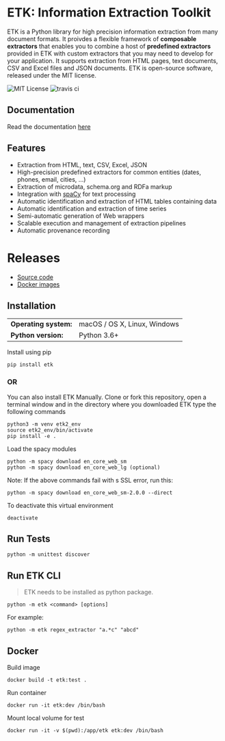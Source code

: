 # ETK: Information Extraction Toolkit

ETK is a Python library for high precision information extraction from many document formats.
It proivdes a flexible framework of **composable extractors** that enables you to combine a host of **predefined extractors** provided in ETK with custom extractors that you may need to develop for your application.
It supports extraction from HTML pages, text documents, CSV and Excel files and JSON documents.
ETK is open-source software, released under the MIT license.



![MIT License](https://img.shields.io/badge/license-MIT-blue.svg) ![travis ci](https://travis-ci.org/usc-isi-i2/etk.svg?branch=master)

## Documentation
Read the documentation [here](https://usc-isi-i2.github.io/etk/)

## Features

* Extraction from HTML, text, CSV, Excel, JSON
* High-precision predefined extractors for common entities (dates, phones, email, cities, ...)
* Extraction of microdata, schema.org and RDFa markup
* Integration with [spaCy](https://github.com/explosion/spaCy) for text processing
* Automatic identification and extraction of HTML tables containing data
* Automatic identification and extraction of time series
* Semi-automatic generation of Web wrappers
* Scalable execution and management of extraction pipelines
* Automatic provenance recording

# Releases

- [Source code](https://github.com/usc-isi-i2/etk/releases)
- [Docker images](https://hub.docker.com/r/uscisii2/etk/tags/)

## Installation

<table>
  <tr><td><b>Operating system:</td><td>macOS / OS X, Linux, Windows</td></tr>
  <tr><td><b>Python version:</td><td>Python 3.6+</td></tr>
<table>

Install using pip

```
pip install etk
```

### OR

You can also install ETK Manually. Clone or fork this repository, open a terminal window and in the directory where you downloaded ETK type the following commands

```
python3 -m venv etk2_env
source etk2_env/bin/activate
pip install -e .
```

Load the spacy modules
```
python -m spacy download en_core_web_sm
python -m spacy download en_core_web_lg (optional)
```
Note: If the above commands fail with s SSL error, run this:
```
python -m spacy download en_core_web_sm-2.0.0 --direct
```
To deactivate this virtual environment
```
deactivate
```

## Run Tests

`python -m unittest discover`

## Run ETK CLI

> ETK needs to be installed as python package.

`python -m etk <command> [options]`

For example:

`python -m etk regex_extractor "a.*c" "abcd"`

## Docker

Build image

`docker build -t etk:test .`

Run container

`docker run -it etk:dev /bin/bash`

Mount local volume for test

`docker run -it -v $(pwd):/app/etk etk:dev /bin/bash`

